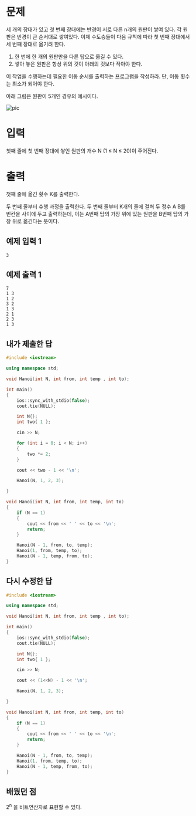 문제
============
세 개의 장대가 있고 첫 번째 장대에는 반경이 서로 다른 n개의 원판이 쌓여 있다. 각 원판은 반경이 큰 순서대로 쌓여있다. 이제 수도승들이 다음 규칙에 따라 첫 번째 장대에서 세 번째 장대로 옮기려 한다.

1. 한 번에 한 개의 원판만을 다른 탑으로 옮길 수 있다.
2. 쌓아 놓은 원판은 항상 위의 것이 아래의 것보다 작아야 한다.

이 작업을 수행하는데 필요한 이동 순서를 출력하는 프로그램을 작성하라. 단, 이동 횟수는 최소가 되어야 한다.

아래 그림은 원판이 5개인 경우의 예시이다.

![pic](https://onlinejudgeimages.s3-ap-northeast-1.amazonaws.com/problem/11729/hanoi.png)

입력
========
첫째 줄에 첫 번째 장대에 쌓인 원판의 개수 N (1 ≤ N ≤ 20)이 주어진다.

출력
=========
첫째 줄에 옮긴 횟수 K를 출력한다.

두 번째 줄부터 수행 과정을 출력한다. 두 번째 줄부터 K개의 줄에 걸쳐 두 정수 A B를 빈칸을 사이에 두고 출력하는데, 이는 A번째 탑의 가장 위에 있는 원판을 B번째 탑의 가장 위로 옮긴다는 뜻이다.

예제 입력 1 
-----------
```
3
```
예제 출력 1 
------------
```
7
1 3
1 2
3 2
1 3
2 1
2 3
1 3
```

내가 제출한 답
--------------
```cpp
#include <iostream>

using namespace std;

void Hanoi(int N, int from, int temp , int to);

int main()
{
    ios::sync_with_stdio(false);
    cout.tie(NULL);

    int N{};
    int two{ 1 };

    cin >> N;

    for (int i = 0; i < N; i++)
    {
        two *= 2;
    }

    cout << two - 1 << '\n';

    Hanoi(N, 1, 2, 3);

}

void Hanoi(int N, int from, int temp, int to)
{
    if (N == 1)
    {
        cout << from << ' ' << to << '\n';
        return;
    }

    Hanoi(N - 1, from, to, temp);
    Hanoi(1, from, temp, to);
    Hanoi(N - 1, temp, from, to);
}
```

다시 수정한 답
----------------
```cpp
#include <iostream>

using namespace std;

void Hanoi(int N, int from, int temp , int to);

int main()
{
    ios::sync_with_stdio(false);
    cout.tie(NULL);

    int N{};
    int two{ 1 };

    cin >> N;

    cout << (1<<N) - 1 << '\n';

    Hanoi(N, 1, 2, 3);

}

void Hanoi(int N, int from, int temp, int to)
{
    if (N == 1)
    {
        cout << from << ' ' << to << '\n';
        return;
    }

    Hanoi(N - 1, from, to, temp);
    Hanoi(1, from, temp, to);
    Hanoi(N - 1, temp, from, to);
}
```

배웠던 점
-------------

2<sup>n</sup> 을 비트연산자로 표현할 수 있다.
